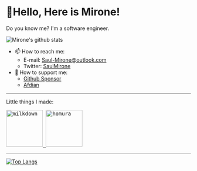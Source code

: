 # :wave:Hello, Here is Mirone!

Do you know me? I'm a software engineer.


![Mirone's github stats](https://github-readme-stats.vercel.app/api?username=Saul-Mirone&show_icons=true&theme=nord)

- 📫 How to reach me:
  - E-mail: <Saul-Mirone@outlook.com>
  - Twitter: [SaulMirone](https://twitter.com/SaulMirone)
- 💖 How to support me:
  - [Github Sponsor](https://github.com/sponsors/Saul-Mirone)
  - [Afdian](https://afdian.net/@mirone)

---

Little things I made:

<a title="Milkdown" href="https://github.com/Saul-Mirone/milkdown">
  <kbd>
    <img src="https://github.com/Saul-Mirone/milkdown/blob/main/gh-pages/public/milkdown.svg" width="100" height="100" alt="milkdown">
  </kdb>
</a>
<a title="Homura" href="https://github.com/Saul-Mirone/homura">
  <kbd>
    <img src="https://github.com/Saul-Mirone/homura/blob/main/assets/homura-logo.png" width="100" height="100" alt="homura">
  </kbd>
</a>

---


[![Top Langs](https://github-readme-stats.vercel.app/api/top-langs/?username=Saul-Mirone&layout=compact&theme=nord&exclude_repo=saul-mirone.github.io,Saul-Mirone)](https://github.com/Saul-Mirone)

